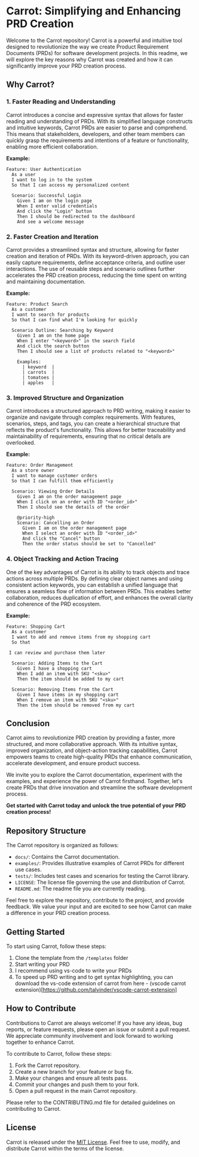 # Carrot: Simplifying and Enhancing PRD Creation

Welcome to the Carrot repository! Carrot is a powerful and intuitive tool designed to revolutionize the way we create Product Requirement Documents (PRDs) for software development projects. In this readme, we will explore the key reasons why Carrot was created and how it can significantly improve your PRD creation process.

## Why Carrot?

### 1. Faster Reading and Understanding

Carrot introduces a concise and expressive syntax that allows for faster reading and understanding of PRDs. With its simplified language constructs and intuitive keywords, Carrot PRDs are easier to parse and comprehend. This means that stakeholders, developers, and other team members can quickly grasp the requirements and intentions of a feature or functionality, enabling more efficient collaboration.

**Example:**

```gherkin
Feature: User Authentication
  As a user
  I want to log in to the system
  So that I can access my personalized content

  Scenario: Successful Login
    Given I am on the login page
    When I enter valid credentials
    And click the "Login" button
    Then I should be redirected to the dashboard
    And see a welcome message
```

### 2. Faster Creation and Iteration

Carrot provides a streamlined syntax and structure, allowing for faster creation and iteration of PRDs. With its keyword-driven approach, you can easily capture requirements, define acceptance criteria, and outline user interactions. The use of reusable steps and scenario outlines further accelerates the PRD creation process, reducing the time spent on writing and maintaining documentation.

**Example:**

```gherkin
Feature: Product Search
  As a customer
  I want to search for products
  So that I can find what I'm looking for quickly

  Scenario Outline: Searching by Keyword
    Given I am on the home page
    When I enter "<keyword>" in the search field
    And click the search button
    Then I should see a list of products related to "<keyword>"

    Examples:
      | keyword  |
      | carrots  |
      | tomatoes |
      | apples   |
```

### 3. Improved Structure and Organization

Carrot introduces a structured approach to PRD writing, making it easier to organize and navigate through complex requirements. With features, scenarios, steps, and tags, you can create a hierarchical structure that reflects the product's functionality. This allows for better traceability and maintainability of requirements, ensuring that no critical details are overlooked.

**Example:**

```gherkin
Feature: Order Management
  As a store owner
  I want to manage customer orders
  So that I can fulfill them efficiently

  Scenario: Viewing Order Details
    Given I am on the order management page
    When I click on an order with ID "<order_id>"
    Then I should see the details of the order

    @priority-high
    Scenario: Cancelling an Order
      Given I am on the order management page
      When I select an order with ID "<order_id>"
      And click the "Cancel" button
      Then the order status should be set to "Cancelled"
```

### 4. Object Tracking and Action Tracing

One of the key advantages of Carrot is its ability to track objects and trace actions across multiple PRDs. By defining clear object names and using consistent action keywords, you can establish a unified language that ensures a seamless flow of information between PRDs. This enables better collaboration, reduces duplication of effort, and enhances the overall clarity and coherence of the PRD ecosystem.

**Example:**

```gherkin
Feature: Shopping Cart
  As a customer
  I want to add and remove items from my shopping cart
  So that

 I can review and purchase them later

  Scenario: Adding Items to the Cart
    Given I have a shopping cart
    When I add an item with SKU "<sku>"
    Then the item should be added to my cart

  Scenario: Removing Items from the Cart
    Given I have items in my shopping cart
    When I remove an item with SKU "<sku>"
    Then the item should be removed from my cart
```

## Conclusion

Carrot aims to revolutionize PRD creation by providing a faster, more structured, and more collaborative approach. With its intuitive syntax, improved organization, and object-action tracking capabilities, Carrot empowers teams to create high-quality PRDs that enhance communication, accelerate development, and ensure product success.

We invite you to explore the Carrot documentation, experiment with the examples, and experience the power of Carrot firsthand. Together, let's create PRDs that drive innovation and streamline the software development process.

**Get started with Carrot today and unlock the true potential of your PRD creation process!**

## Repository Structure

The Carrot repository is organized as follows:

- `docs/`: Contains the Carrot documentation.
- `examples/`: Provides illustrative examples of Carrot PRDs for different use cases.
- `tests/`: Includes test cases and scenarios for testing the Carrot library.
- `LICENSE`: The license file governing the use and distribution of Carrot.
- `README.md`: The readme file you are currently reading.

Feel free to explore the repository, contribute to the project, and provide feedback. We value your input and are excited to see how Carrot can make a difference in your PRD creation process.

## Getting Started

To start using Carrot, follow these steps:

1. Clone the template from the `/templates` folder
2. Start writing your PRD
3. I recommend using vs-code to write your PRDs
4. To speed up PRD writing and to get syntax highlighting, you can download the vs-code extension of carrot from here - (vscode carrot extension)[https://github.com/talvinder/vscode-carrot-extension]


## How to Contribute

Contributions to Carrot are always welcome! If you have any ideas, bug reports, or feature requests, please open an issue or submit a pull request. We appreciate community involvement and look forward to working together to enhance Carrot.

To contribute to Carrot, follow these steps:

1. Fork the Carrot repository.
2. Create a new branch for your feature or bug fix.
3. Make your changes and ensure all tests pass.
4. Commit your changes and push them to your fork.
5. Open a pull request in the main Carrot repository.

Please refer to the CONTRIBUTING.md file for detailed guidelines on contributing to Carrot.

## License

Carrot is released under the [MIT License](LICENSE). Feel free to use, modify, and distribute Carrot within the terms of the license.


